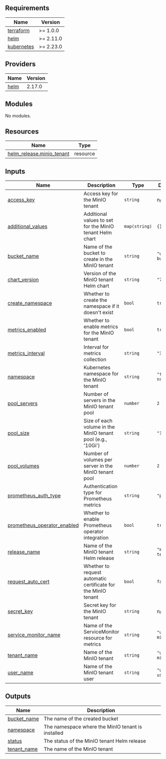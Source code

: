 ## Requirements

| Name | Version |
|------|---------|
| <a name="requirement_terraform"></a> [terraform](#requirement\_terraform) | >= 1.0.0 |
| <a name="requirement_helm"></a> [helm](#requirement\_helm) | >= 2.11.0 |
| <a name="requirement_kubernetes"></a> [kubernetes](#requirement\_kubernetes) | >= 2.23.0 |

## Providers

| Name | Version |
|------|---------|
| <a name="provider_helm"></a> [helm](#provider\_helm) | 2.17.0 |

## Modules

No modules.

## Resources

| Name | Type |
|------|------|
| [helm_release.minio_tenant](https://registry.terraform.io/providers/hashicorp/helm/latest/docs/resources/release) | resource |

## Inputs

| Name | Description | Type | Default | Required |
|------|-------------|------|---------|:--------:|
| <a name="input_access_key"></a> [access\_key](#input\_access\_key) | Access key for the MinIO tenant | `string` | n/a | yes |
| <a name="input_additional_values"></a> [additional\_values](#input\_additional\_values) | Additional values to set for the MinIO tenant Helm chart | `map(string)` | `{}` | no |
| <a name="input_bucket_name"></a> [bucket\_name](#input\_bucket\_name) | Name of the bucket to create in the MinIO tenant | `string` | `"up42-bucket"` | no |
| <a name="input_chart_version"></a> [chart\_version](#input\_chart\_version) | Version of the MinIO tenant Helm chart | `string` | `"7.1.1"` | no |
| <a name="input_create_namespace"></a> [create\_namespace](#input\_create\_namespace) | Whether to create the namespace if it doesn't exist | `bool` | `true` | no |
| <a name="input_metrics_enabled"></a> [metrics\_enabled](#input\_metrics\_enabled) | Whether to enable metrics for the MinIO tenant | `bool` | `true` | no |
| <a name="input_metrics_interval"></a> [metrics\_interval](#input\_metrics\_interval) | Interval for metrics collection | `string` | `"30s"` | no |
| <a name="input_namespace"></a> [namespace](#input\_namespace) | Kubernetes namespace for the MinIO tenant | `string` | `"tenant-ns"` | no |
| <a name="input_pool_servers"></a> [pool\_servers](#input\_pool\_servers) | Number of servers in the MinIO tenant pool | `number` | `2` | no |
| <a name="input_pool_size"></a> [pool\_size](#input\_pool\_size) | Size of each volume in the MinIO tenant pool (e.g., '10Gi') | `string` | `"100Mi"` | no |
| <a name="input_pool_volumes"></a> [pool\_volumes](#input\_pool\_volumes) | Number of volumes per server in the MinIO tenant pool | `number` | `2` | no |
| <a name="input_prometheus_auth_type"></a> [prometheus\_auth\_type](#input\_prometheus\_auth\_type) | Authentication type for Prometheus metrics | `string` | `"public"` | no |
| <a name="input_prometheus_operator_enabled"></a> [prometheus\_operator\_enabled](#input\_prometheus\_operator\_enabled) | Whether to enable Prometheus operator integration | `bool` | `true` | no |
| <a name="input_release_name"></a> [release\_name](#input\_release\_name) | Name of the MinIO tenant Helm release | `string` | `"minio-tenant"` | no |
| <a name="input_request_auto_cert"></a> [request\_auto\_cert](#input\_request\_auto\_cert) | Whether to request automatic certificate for the MinIO tenant | `bool` | `false` | no |
| <a name="input_secret_key"></a> [secret\_key](#input\_secret\_key) | Secret key for the MinIO tenant | `string` | n/a | yes |
| <a name="input_service_monitor_name"></a> [service\_monitor\_name](#input\_service\_monitor\_name) | Name of the ServiceMonitor resource for metrics | `string` | `"up42-minio"` | no |
| <a name="input_tenant_name"></a> [tenant\_name](#input\_tenant\_name) | Name of the MinIO tenant | `string` | `"up42-minio"` | no |
| <a name="input_user_name"></a> [user\_name](#input\_user\_name) | Name of the MinIO tenant user | `string` | `"up42-user"` | no |

## Outputs

| Name | Description |
|------|-------------|
| <a name="output_bucket_name"></a> [bucket\_name](#output\_bucket\_name) | The name of the created bucket |
| <a name="output_namespace"></a> [namespace](#output\_namespace) | The namespace where the MinIO tenant is installed |
| <a name="output_status"></a> [status](#output\_status) | The status of the MinIO tenant Helm release |
| <a name="output_tenant_name"></a> [tenant\_name](#output\_tenant\_name) | The name of the MinIO tenant |
